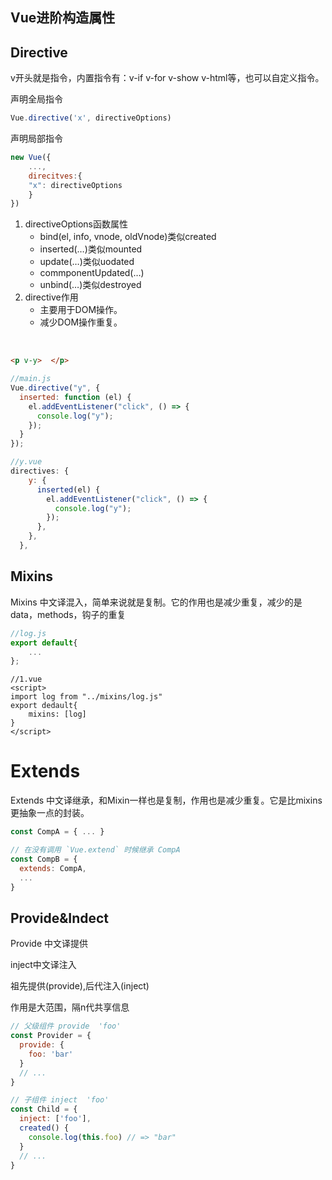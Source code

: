 ## Vue进阶构造属性

## Directive

v开头就是指令，内置指令有：v-if v-for v-show v-html等，也可以自定义指令。

声明全局指令

```js
Vue.directive('x', directiveOptions)
```

声明局部指令

```js
new Vue({
    ...,
    direcitves:{
    "x": directiveOptions
	}
})
```

1. directiveOptions函数属性
   - bind(el, info, vnode, oldVnode)类似created
   - inserted(…)类似mounted
   - update(…)类似uodated
   - commponentUpdated(…)
   - unbind(…)类似destroyed
2. directive作用
   - 主要用于DOM操作。
   - 减少DOM操作重复。

​	

```html
<p v-y>  </p>
```

```js
//main.js
Vue.directive("y", {
  inserted: function (el) {
    el.addEventListener("click", () => {
      console.log("y");
    });
  }
});
```

```js
//y.vue
directives: {
    y: {
      inserted(el) {
        el.addEventListener("click", () => {
          console.log("y");
        });
      },
    },
  },
```



## Mixins 

Mixins 中文译混入，简单来说就是复制。它的作用也是减少重复，减少的是data，methods，钩子的重复

```js
//log.js
export default{
    ...
};
```

```vue
//1.vue
<script>
import log from "../mixins/log.js"
export dedault{
    mixins: [log]
}
</script>
```



# Extends

Extends 中文译继承，和Mixin一样也是复制，作用也是减少重复。它是比mixins更抽象一点的封装。

```js
const CompA = { ... }

// 在没有调用 `Vue.extend` 时候继承 CompA
const CompB = {
  extends: CompA,
  ...
}
```



## Provide&Indect

Provide 中文译提供

inject中文译注入

祖先提供(provide),后代注入(inject)

作用是大范围，隔n代共享信息

```js
// 父级组件 provide  'foo'
const Provider = {
  provide: {
    foo: 'bar'
  }
  // ...
}

// 子组件 inject  'foo'
const Child = {
  inject: ['foo'],
  created() {
    console.log(this.foo) // => "bar"
  }
  // ...
}
```

